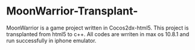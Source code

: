 MoonWarrior-Transplant-
=======================

MoonWarrior is a game project written in Cocos2dx-html5. This project is transplanted from html5 to c++. All codes are wrriten in max os 10.8.1 and run successfully in iphone emulator.